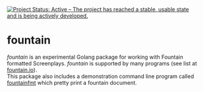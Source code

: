 [![Project Status: Active – The project has reached a stable, usable state and is being actively developed.](https://www.repostatus.org/badges/latest/active.svg)](https://www.repostatus.org/#active)


# fountain

_fountain_ is an experimental Golang package for working with Fountain formatted Screenplays. 
_fountain_ is supported by many programs (see list at [fountain.io](https://fountain.io)).  
This package also includes a demonstration command line program called [fountainfmt](docs/) 
which pretty print a fountain document.

